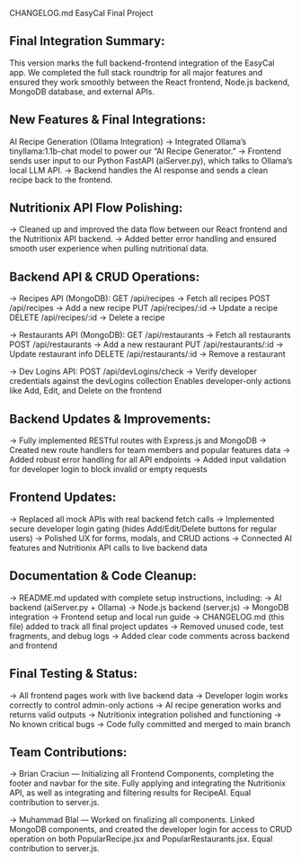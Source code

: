 CHANGELOG.md
EasyCal Final Project

## Final Integration Summary:
This version marks the full backend-frontend integration of the EasyCal app. We completed the full stack roundtrip for all major features and ensured they work smoothly between the React frontend, Node.js backend, MongoDB database, and external APIs.

## New Features & Final Integrations:
AI Recipe Generation (Ollama Integration)
→ Integrated Ollama’s tinyllama:1.1b-chat model to power our “AI Recipe Generator.”
→ Frontend sends user input to our Python FastAPI (aiServer.py), which talks to Ollama’s local LLM API.
→ Backend handles the AI response and sends a clean recipe back to the frontend.

## Nutritionix API Flow Polishing:
→ Cleaned up and improved the data flow between our React frontend and the Nutritionix API backend.
→ Added better error handling and ensured smooth user experience when pulling nutritional data.

## Backend API & CRUD Operations:
→ Recipes API (MongoDB):
GET /api/recipes → Fetch all recipes
POST /api/recipes → Add a new recipe
PUT /api/recipes/:id → Update a recipe
DELETE /api/recipes/:id → Delete a recipe

→ Restaurants API (MongoDB):
GET /api/restaurants → Fetch all restaurants
POST /api/restaurants → Add a new restaurant
PUT /api/restaurants/:id → Update restaurant info
DELETE /api/restaurants/:id → Remove a restaurant

→ Dev Logins API:
POST /api/devLogins/check → Verify developer credentials against the devLogins collection
Enables developer-only actions like Add, Edit, and Delete on the frontend

## Backend Updates & Improvements:
→ Fully implemented RESTful routes with Express.js and MongoDB
→ Created new route handlers for team members and popular features data
→ Added robust error handling for all API endpoints
→ Added input validation for developer login to block invalid or empty requests

## Frontend Updates:
→ Replaced all mock APIs with real backend fetch calls
→ Implemented secure developer login gating (hides Add/Edit/Delete buttons for regular users)
→ Polished UX for forms, modals, and CRUD actions
→ Connected AI features and Nutritionix API calls to live backend data

## Documentation & Code Cleanup:
→ README.md updated with complete setup instructions, including:
→ AI backend (aiServer.py + Ollama)
→ Node.js backend (server.js)
→ MongoDB integration
→ Frontend setup and local run guide
→ CHANGELOG.md (this file) added to track all final project updates
→ Removed unused code, test fragments, and debug logs
→ Added clear code comments across backend and frontend

## Final Testing & Status:
→ All frontend pages work with live backend data
→ Developer login works correctly to control admin-only actions
→ AI recipe generation works and returns valid outputs
→ Nutritionix integration polished and functioning
→ No known critical bugs
→ Code fully committed and merged to main branch

## Team Contributions:
→ Brian Craciun — Initializing all Frontend Components, completing the footer and navbar for the site. Fully applying and integrating the Nutritionix API, as well as integrating and filtering results for RecipeAI. Equal contribution to server.js.

→ Muhammad Blal — Worked on finalizing all components. Linked MongoDB components, and created the developer login for access to CRUD operation on both PopularRecipe.jsx and PopularRestaurants.jsx. Equal contribution to server.js.